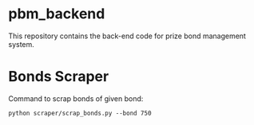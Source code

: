 # pbm_backend
This repository contains the back-end code for prize bond management system.


# Bonds Scraper
Command to scrap bonds of given bond:

`python scraper/scrap_bonds.py --bond 750`
